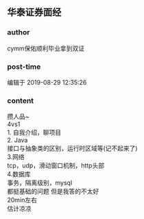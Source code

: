 ## 华泰证券面经
### author 
cymm保佑顺利毕业拿到双证
### post-time 

编辑于  2019-08-29 12:35:26
### content 
<div class="post-topic-des nc-post-content">
 攒人品~
 <br/>
 4vs1
 <br/>
 1. 自我介绍，聊项目
 <br/>
 2. Java
 <br/>
 接口与抽象类的区别，运行时区域等(记不起来了)
 <br/>
 3.网络
 <br/>
 tcp，udp，滑动窗口机制，http头部
 <br/>
 4.数据库
 <br/>
 事务，隔离级别，mysql
 <br/>
 都挺基础的问题 但是我答的不太好
 <br/>
 20min左右
 <br/>
 估计凉凉
</div>
